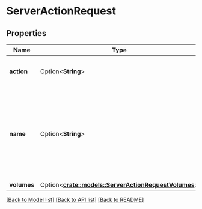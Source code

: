 # ServerActionRequest

## Properties

Name | Type | Description | Notes
------------ | ------------- | ------------- | -------------
**action** | Option<**String**> | The action to perform on the server | [optional][default to Poweron]
**name** | Option<**String**> | The name of the backup you want to create. This field should only be specified when performing a backup action.  | [optional]
**volumes** | Option<[**crate::models::ServerActionRequestVolumes**](ServerAction_request_volumes.md)> |  | [optional]

[[Back to Model list]](../README.md#documentation-for-models) [[Back to API list]](../README.md#documentation-for-api-endpoints) [[Back to README]](../README.md)


